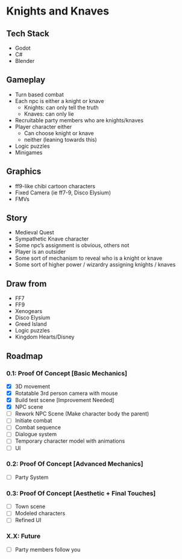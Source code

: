 # Knights and Knaves
 
## Tech Stack
- Godot 
- C#
- Blender 

## Gameplay
- Turn based combat
- Each npc is either a knight or knave
  - Knights: can only tell the truth
  - Knaves: can only lie
- Recruitable party members who are knights/knaves
- Player character either
  - Can choose knight or knave
  - neither (leaning towards this)
- Logic puzzles
- Minigames

## Graphics
- ff9-like chibi cartoon characters
- Fixed Camera (ie ff7-9, Disco Elysium)
- FMVs

## Story
- Medieval Quest
- Sympathetic Knave character 
- Some npc’s assignment is obvious, others not
- Player is an outsider
- Some sort of mechanism to reveal who is a knight or knave
- Some sort of higher power / wizardry assigning knights / knaves

## Draw from
- FF7
- FF9
- Xenogears
- Disco Elysium
- Greed Island
- Logic puzzles
- Kingdom Hearts/Disney

## Roadmap
### 0.1: Proof Of Concept [Basic Mechanics]
- [X] 3D movement
- [X] Rotatable 3rd person camera with mouse
- [X] Build test scene [Improvement Needed]
- [X] NPC scene
- [ ] Rework NPC Scene (Make character body the parent)
- [ ] Initiate combat
- [ ] Combat sequence
- [ ] Dialogue system
- [ ] Temporary character model with animations
- [ ] UI
### 0.2: Proof Of Concept [Advanced Mechanics]
- [ ] Party System
### 0.3: Proof Of Concept [Aesthetic + Final Touches]
- [ ] Town scene
- [ ] Modeled characters
- [ ] Refined UI
### X.X: Future
- [ ] Party members follow you
